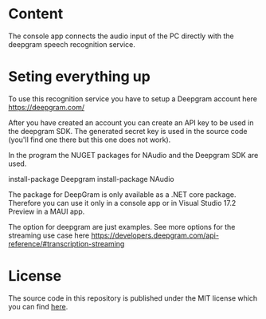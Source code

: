 # Content
The console app connects the audio input of the PC directly with the deepgram speech recognition service.

# Seting everything up
To use this recognition service you have to setup a Deepgram account here https://deepgram.com/

After you have created an account you can create an API key to be used in the deepgram SDK.
The generated secret key is used in the source code (you'll find one there but this one does not work).

In the program the NUGET packages for NAudio and the Deepgram SDK are used.

install-package Deepgram
install-package NAudio


The package for DeepGram is only available as a .NET core package.
Therefore you can use it only in a console app or in Visual Studio 17.2 Preview in a MAUI app.  

The option for deepgram are just examples. See more options for the streaming use case here
https://developers.deepgram.com/api-reference/#transcription-streaming

# License
The source code in this repository is published under the MIT license which you can find [here](LICENSE).